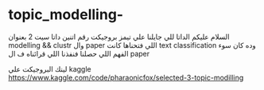 # topic_modelling-

السلام عليكم 
الداتا للي جايلنا علي  تيمز بروجيكت رقم اتنين داتا سيت 2
بعنوان modelling && clustr 
وال paper اللي فتحناها 
كانت text classification
وده كان سوء الفهم اللي حصلنا فنفذنا اللي قرائناه ف ال paper 

لينك البروجيكت علي kaggle
https://www.kaggle.com/code/pharaonicfox/selected-3-topic-modilling 

